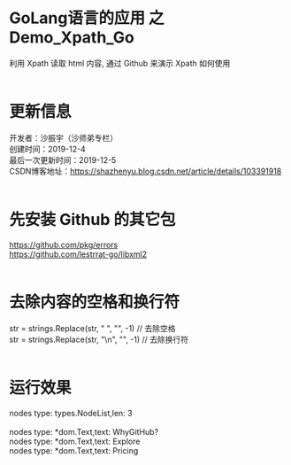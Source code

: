 # GoLang语言的应用 之 Demo_Xpath_Go
利用 Xpath 读取 html 内容, 通过 Github 来演示 Xpath 如何使用 <BR/>
<BR/> 
# 更新信息
开发者：沙振宇（沙师弟专栏） <BR/>
创建时间：2019-12-4<BR/>
最后一次更新时间：2019-12-5<BR/>
CSDN博客地址：https://shazhenyu.blog.csdn.net/article/details/103391918 <BR/>
<BR/>
# 先安装 Github 的其它包
https://github.com/pkg/errors <BR/>
https://github.com/lestrrat-go/libxml2 <BR/>
<BR/>
# 去除内容的空格和换行符
str = strings.Replace(str, " ", "", -1) // 去除空格 <BR/> 
str = strings.Replace(str, "\n", "", -1) // 去除换行符<BR/> 
<BR/>
# 运行效果
nodes type: types.NodeList,len: 3 <BR/>
<BR/>
nodes type: *dom.Text,text: WhyGitHub? <BR/>
nodes type: *dom.Text,text: Explore <BR/>
nodes type: *dom.Text,text: Pricing <BR/>


